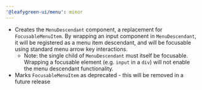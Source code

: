 ```yaml
---
'@leafygreen-ui/menu': minor
---
```


- Creates the `MenuDescendant` component, a replacement for `FocusableMenuItem`. By wrapping an input component in `MenuDescendant`, it will be registered as a menu item descendant, and will be focusable using standard menu arrow key interactions.
  - Note: the single child of `MenuDescendant` must itself be focusable. Wrapping a focusable element (e.g. `input` in a `div`) will not enable the menu descendant functionality.
- Marks `FocusableMenuItem` as deprecated - this will be removed in a future release
